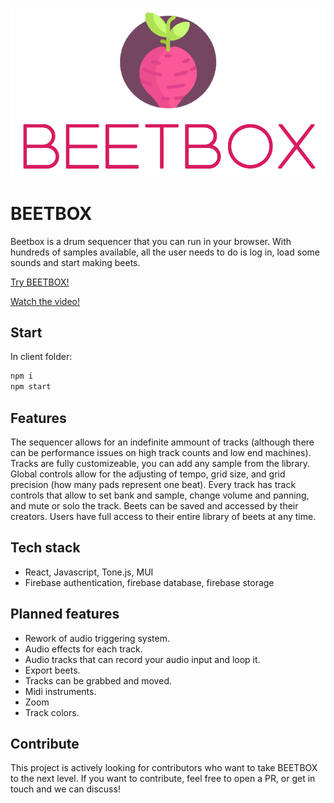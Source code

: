 ![LOGO](https://github.com/JackBlakeston/BEETBOX/blob/main/client/src/assets/images/BEETBOX_LOGO.png)

# BEETBOX
Beetbox is a drum sequencer that you can run in your browser. 
With hundreds of samples available, all the user needs to do is log in, load some sounds and start making beets.

[Try BEETBOX!](https://beetbox.netlify.app/)

[Watch the video!](https://www.youtube.com/watch?v=e780VrMg_1k&ab_channel=JackBlakeston)

## Start

In client folder:
```bash
npm i
npm start
````

## Features

The sequencer allows for an indefinite ammount of tracks (although there can be performance issues on high track counts and low end machines).
Tracks are fully customizeable, you can add any sample from the library.
Global controls allow for the adjusting of tempo, grid size, and grid precision (how many pads represent one beat).
Every track has track controls that allow to set bank and sample, change volume and panning, and mute or solo the track.
Beets can be saved and accessed by their creators. Users have full access to their entire library of beets at any time.

## Tech stack

- React, Javascript, Tone.js, MUI
- Firebase authentication, firebase database, firebase storage

## Planned features

- Rework of audio triggering system.
- Audio effects for each track.
- Audio tracks that can record your audio input and loop it.
- Export beets.
- Tracks can be grabbed and moved. 
- Midi instruments.
- Zoom
- Track colors.

## Contribute

This project is actively looking for contributors who want to take BEETBOX to the next level. If you want to contribute, feel free to open a PR, or get in touch and we can discuss!
